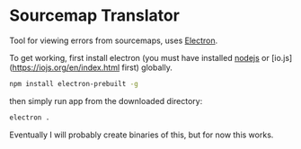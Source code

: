 # Sourcemap Translator 

Tool for viewing errors from sourcemaps, uses [Electron](https://github.com/atom/electron).

To get working, first install electron (you must have installed [nodejs](https://nodejs.org/) or [io.js](https://iojs.org/en/index.html first) globally.

```sh
npm install electron-prebuilt -g
```
then simply run app from the downloaded directory:

```sh
electron .
```

Eventually I will probably create binaries of this, but for now this works.
